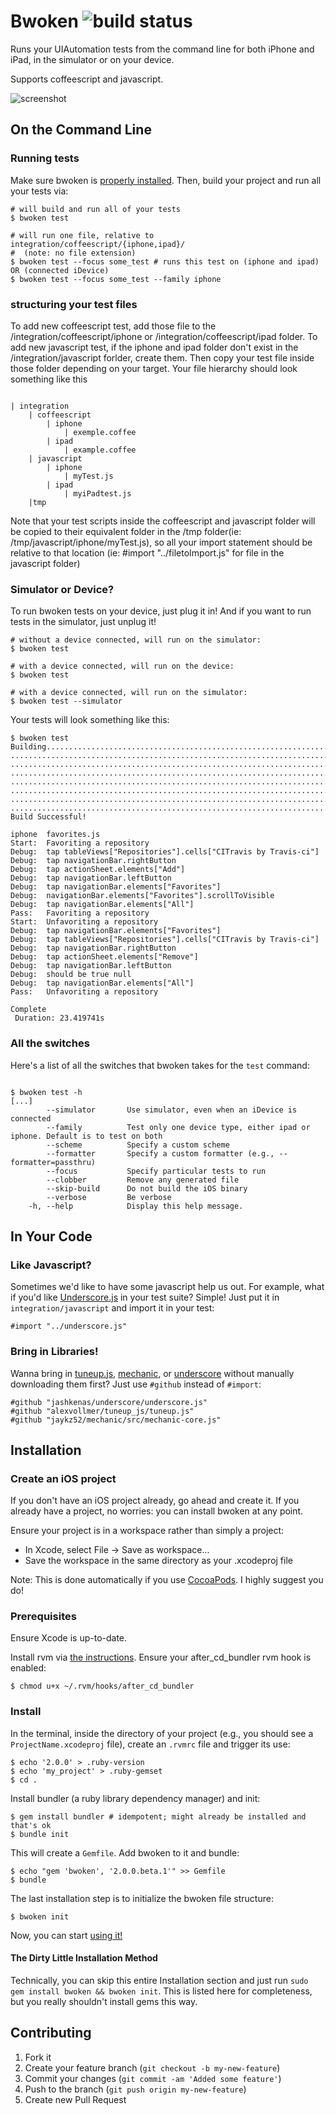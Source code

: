 # Bwoken ![build status](https://secure.travis-ci.org/bendyworks/bwoken.png?branch=master)

Runs your UIAutomation tests from the command line for both iPhone and iPad, in the simulator or on your device.

Supports coffeescript and javascript.

![screenshot](https://raw.github.com/bendyworks/bwoken/master/doc/screenshot.png)


## On the Command Line

### Running tests

Make sure bwoken is <a href="#installation">properly installed</a>. Then, build your project and run all your tests via:

<pre><code># will build and run all of your tests
$ bwoken test

# will run one file, relative to integration/coffeescript/{iphone,ipad}/
#  (note: no file extension)
$ bwoken test --focus some_test # runs this test on (iphone and ipad) OR (connected iDevice)
$ bwoken test --focus some_test --family iphone
</code></pre>

### structuring your test files
To add new coffeescript test, add those file to the /integration/coffeescript/iphone or /integration/coffeescript/ipad folder.
To add new javascript test, if the iphone and ipad folder don't exist in the /integration/javascript forlder, create them. 
Then copy your test file inside those folder depending on your target.
Your file hierarchy should look something like this
<pre><code>
| integration
	| coffeescript
		| iphone
			| exemple.coffee
		| ipad
			| example.coffee
	| javascript
		| iphone
			| myTest.js
		| ipad
			| myiPadtest.js
	|tmp
</code></pre>

Note that your test scripts inside the coffeescript and javascript folder will be copied to their equivalent folder in the /tmp folder(ie: /tmp/javascript/iphone/myTest.js), 
so all your import statement should be relative to that location (ie: #import "../filetoImport.js" for file in the javascript folder)

### Simulator or Device?

To run bwoken tests on your device, just plug it in! And if you want to run tests in the simulator, just unplug it!

<pre><code># without a device connected, will run on the simulator:
$ bwoken test

# with a device connected, will run on the device:
$ bwoken test

# with a device connected, will run on the simulator:
$ bwoken test --simulator
</code></pre>

Your tests will look something like this:

<pre><code>$ bwoken test
Building.............................................................................
.....................................................................................
.....................................................................................
.....................................................................................
.....................................................................................
.....................................................................................
.....................................................................................
................................................................................
Build Successful!

iphone  favorites.js
Start:  Favoriting a repository
Debug:  tap tableViews["Repositories"].cells["CITravis by Travis-ci"]
Debug:  tap navigationBar.rightButton
Debug:  tap actionSheet.elements["Add"]
Debug:  tap navigationBar.leftButton
Debug:  tap navigationBar.elements["Favorites"]
Debug:  navigationBar.elements["Favorites"].scrollToVisible
Debug:  tap navigationBar.elements["All"]
Pass:   Favoriting a repository
Start:  Unfavoriting a repository
Debug:  tap navigationBar.elements["Favorites"]
Debug:  tap tableViews["Repositories"].cells["CITravis by Travis-ci"]
Debug:  tap navigationBar.rightButton
Debug:  tap actionSheet.elements["Remove"]
Debug:  tap navigationBar.leftButton
Debug:  should be true null
Debug:  tap navigationBar.elements["All"]
Pass:   Unfavoriting a repository

Complete
 Duration: 23.419741s
</code></pre>

### All the switches

Here's a list of all the switches that bwoken takes for the `test` command:

<pre><code>
$ bwoken test -h
[...]
        --simulator       Use simulator, even when an iDevice is connected
        --family          Test only one device type, either ipad or iphone. Default is to test on both
        --scheme          Specify a custom scheme
        --formatter       Specify a custom formatter (e.g., --formatter=passthru)
        --focus           Specify particular tests to run
        --clobber         Remove any generated file
        --skip-build      Do not build the iOS binary
        --verbose         Be verbose
    -h, --help            Display this help message.
</code></pre>

## In Your Code

### Like Javascript?

Sometimes we'd like to have some javascript help us out. For example, what if you'd like [Underscore.js](http://underscorejs.org) in your test suite? Simple! Just put it in <code>integration/javascript</code> and import it in your test:

<pre><code>#import "../underscore.js"
</code></pre>

### Bring in Libraries!

Wanna bring in [tuneup.js](https://github.com/alexvollmer/tuneup_js), [mechanic](https://github.com/jaykz52/mechanic), or [underscore](http://underscorejs.org) without manually downloading them first? Just use `#github` instead of `#import`:

<pre><code>#github "jashkenas/underscore/underscore.js"
#github "alexvollmer/tuneup_js/tuneup.js"
#github "jaykz52/mechanic/src/mechanic-core.js"
</code></pre>


## Installation

### Create an iOS project

If you don't have an iOS project already, go ahead and create it. If you already have a project, no worries: you can install bwoken at any point.

Ensure your project is in a workspace rather than simply a project:

* In Xcode, select File -&gt; Save as workspace...
* Save the workspace in the same directory as your .xcodeproj file

Note: This is done automatically if you use [CocoaPods](http://cocoapods.org/). I highly suggest you do!

### Prerequisites

Ensure Xcode is up-to-date.

Install rvm via <a href="https://rvm.io/rvm/install/">the instructions</a>. Ensure your after_cd_bundler rvm hook is enabled:

<pre><code>$ chmod u+x ~/.rvm/hooks/after_cd_bundler
</code></pre>

### Install

In the terminal, inside the directory of your project (e.g., you should see a <code>ProjectName.xcodeproj</code> file), create an <code>.rvmrc</code> file and trigger its use:

<pre><code>$ echo '2.0.0' &gt; .ruby-version
$ echo 'my_project' &gt; .ruby-gemset
$ cd .
</code></pre>

Install bundler (a ruby library dependency manager) and init:

<pre><code>$ gem install bundler # idempotent; might already be installed and that's ok
$ bundle init
</code></pre>

This will create a <code>Gemfile</code>. Add bwoken to it and bundle:

<pre><code>$ echo "gem 'bwoken', '2.0.0.beta.1'" &gt;&gt; Gemfile
$ bundle
</code></pre>

The last installation step is to initialize the bwoken file structure:

<pre><code>$ bwoken init
</code></pre>

Now, you can start <a href="#usage">using it!</a>

#### The Dirty Little Installation Method

Technically, you can skip this entire Installation section and just run `sudo gem install bwoken && bwoken init`. This is listed here for completeness, but you really shouldn't install gems this way.

## Contributing

1. Fork it
2. Create your feature branch (`git checkout -b my-new-feature`)
3. Commit your changes (`git commit -am 'Added some feature'`)
4. Push to the branch (`git push origin my-new-feature`)
5. Create new Pull Request
